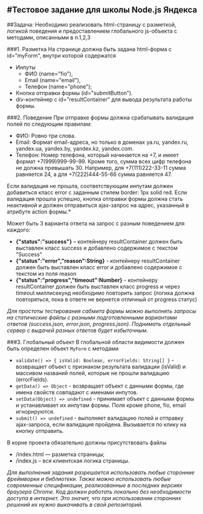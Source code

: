 #Тестовое задание для школы Node.js Яндекса
---
##Задача:
Необходимо реализовать html-страницу с разметкой, логикой поведения и предоставлением глобального js-объекта с методами, описанными в п.1,2,3

###1. Разметка
На странице должна быть задана html-форма с id="myForm", внутри которой содержатся
* Инпуты
  * ФИО (name="fio"),
  * Email (name="email"),
  * Телефон (name="phone");
* Кнопка отправки формы (id="submitButton").
* div-контейнер с id="resultContainer" для вывода результата работы формы.

###2. Поведение
При отправке формы должна срабатывать валидация полей по следующим правилам:
- ФИО: Ровно три слова.
- Email: Формат email-адреса, но только в доменах ya.ru, yandex.ru, yandex.ua, yandex.by, yandex.kz, yandex.com.
- Телефон: Номер телефона, который начинается на +7, и имеет формат +7(999)999-99-99. Кроме того, сумма всех цифр телефона не должна превышать 30. Например, для +7(111)222-33-11 сумма равняется 24, а для +7(222)444-55-66 сумма равняется 47.

Если валидация не прошла, соответствующим инпутам должен добавиться класс error с заданным стилем border: 1px solid red.
Если валидация прошла успешно, кнопка отправки формы должна стать неактивной и должен отправиться ajax-запрос на адрес, указанный в атрибуте action формы.*

Может быть 3 варианта ответа на запрос с разным поведением для каждого:
- **{"status":"success"}** – контейнеру resultContainer должен быть выставлен класс success и добавлено содержимое с текстом "Success"
- **{"status":"error","reason":String}** - контейнеру resultContainer должен быть выставлен класс error и добавлено содержимое с текстом из поля reason
- **{"status":"progress","timeout":Number}** - контейнеру resultContainer должен быть выставлен класс progress и через timeout миллисекунд необходимо повторить запрос (логика должна повторяться, пока в ответе не вернется отличный от progress статус)

*Для простоты тестирования сабмита формы можно выполнять запросы на статические файлы с разными подготовленными вариантами ответов (success.json, error.json, progress.json). Поднимать отдельный сервер с выдачей разных ответов будет избыточным.*

###3. Глобальный объект
В глобальной области видимости должен быть определен объект `MyForm` с методами
- `validate() => { isValid: Boolean, errorFields: String[] }` - возвращает объект с признаком результата валидации (isValid) и массивом названий полей, которые не прошли валидацию (errorFields).
- `getData() => Object` - возвращает объект с данными формы, где имена свойств совпадают с именами инпутов.
- `setData(Object) => undefined` - принимает объект с данными формы и устанавливает их инпутам формы. Поля кроме phone, fio, email игнорируются.
- `submit() => undefined` - выполняет валидацию полей и отправку ajax-запроса, если валидация пройдена. Вызывается по клику на кнопку отправить.

В корне проекта обязательно должны присутствовать файлы
- /index.html — разметка страницы;
- /index.js – вся клиентская логика страницы.

*Для выполнения задания разрешается использовать любые сторонние фреймворки и библиотеки.
Также можно использовать любые современные спецификации, реализованные в последних версиях браузера Chrome.
Код должен работать локально без необходимости доступа в интернет. Это значит, что при использовании сторонних решений их нужно выкачивать в свой репозиторий.*
